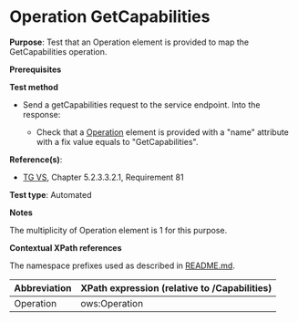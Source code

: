 # Operation GetCapabilities

**Purpose**: Test that an Operation element is provided to map the GetCapabilities operation.

**Prerequisites**

**Test method**

* Send a getCapabilities request to the service endpoint. Into the response:

    * Check that a [Operation](#operation) element is provided with a "name" attribute with a fix value equals to "GetCapabilities".

**Reference(s)**:
* [TG VS](./README.md#ref_TG_VS), Chapter 5.2.3.3.2.1, Requirement 81

**Test type**: Automated

**Notes**

The multiplicity of Operation element is 1 for this purpose.

**Contextual XPath references**

The namespace prefixes used as described in [README.md](./README.md#namespaces).

Abbreviation                                               |  XPath expression (relative to /Capabilities)
---------------------------------------------------------- | -------------------------------------------------------------------------
Operation <a name="operation"></a> | ows:Operation